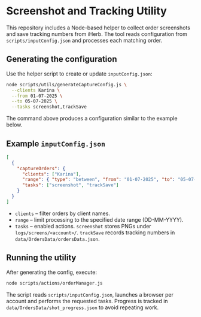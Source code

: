 # Screenshot and Tracking Utility

This repository includes a Node-based helper to collect order screenshots and save tracking numbers from iHerb. The tool reads configuration from `scripts/inputConfig.json` and processes each matching order.

## Generating the configuration

Use the helper script to create or update `inputConfig.json`:

```bash
node scripts/utils/generateCaptureConfig.js \
  --clients Karina \
  --from 01-07-2025 \
  --to 05-07-2025 \
  --tasks screenshot,trackSave
```

The command above produces a configuration similar to the example below.

## Example `inputConfig.json`

```json
[
  {
    "captureOrders": {
      "clients": ["Karina"],
      "range": { "type": "between", "from": "01-07-2025", "to": "05-07-2025" },
      "tasks": ["screenshot", "trackSave"]
    }
  }
]
```

- `clients` – filter orders by client names.
- `range` – limit processing to the specified date range (DD-MM-YYYY).
- `tasks` – enabled actions. `screenshot` stores PNGs under `logs/screens/<account>/`. `trackSave` records tracking numbers in `data/OrdersData/ordersData.json`.

## Running the utility

After generating the config, execute:

```bash
node scripts/actions/orderManager.js
```

The script reads `scripts/inputConfig.json`, launches a browser per account and performs the requested tasks. Progress is tracked in `data/OrdersData/shot_progress.json` to avoid repeating work.


